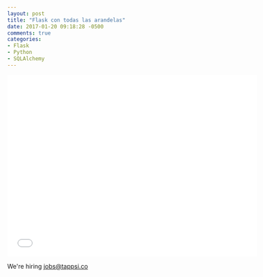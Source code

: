```yaml
---
layout: post
title: "Flask con todas las arandelas"
date: 2017-01-20 09:18:28 -0500
comments: true
categories: 
- Flask
- Python
- SQLAlchemy
---
```


<iframe src="//slides.com/vero4ka/flask-con-todas-las-arandelas/embed?style=light" width="576" height="420" scrolling="no" frameborder="0" webkitallowfullscreen mozallowfullscreen allowfullscreen></iframe>


We're hiring [jobs@tappsi.co](mailto:jobs@tappsi.co)